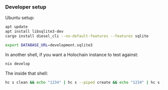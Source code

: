 
### Developer setup

Ubuntu setup:

```bash
apt update
apt install libsqlite3-dev
cargo install diesel_cli --no-default-features --features sqlite

export DATABASE_URL=development.sqlite3
```

In another shell, if you want a Holochain instance to test against:

```bash
nix develop
```

The inside that shell:

```bash
hc s clean && echo "1234" | hc s --piped create && echo "1234" | hc s --piped -f 8888 run
```

